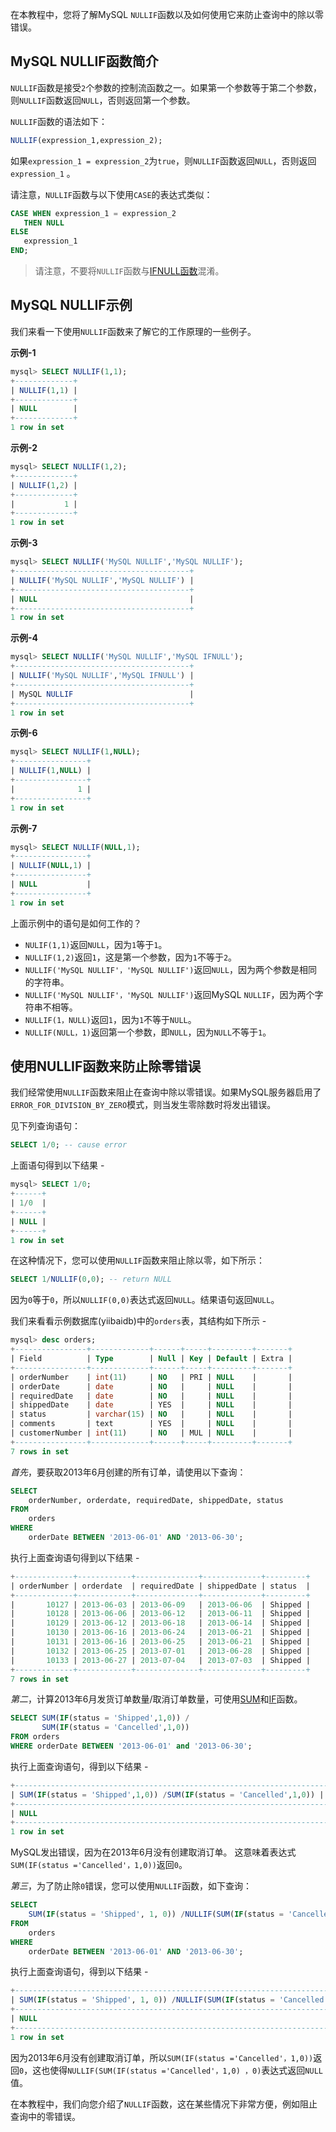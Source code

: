 在本教程中，您将了解MySQL `NULLIF`函数以及如何使用它来防止查询中的除以零错误。

## MySQL NULLIF函数简介

`NULLIF`函数是接受`2`个参数的控制流函数之一。如果第一个参数等于第二个参数，则`NULLIF`函数返回`NULL`，否则返回第一个参数。

`NULLIF`函数的语法如下：

```sql
NULLIF(expression_1,expression_2);
```

如果`expression_1 = expression_2`为`true`，则`NULLIF`函数返回`NULL`，否则返回`expression_1` 。

请注意，`NULLIF`函数与以下使用`CASE`的表达式类似：

```sql
CASE WHEN expression_1 = expression_2
   THEN NULL
ELSE
   expression_1
END;
```

> 请注意，不要将`NULLIF`函数与[IFNULL函数](functions/func-mysql-ifnull.md)混淆。

## MySQL NULLIF示例

我们来看一下使用`NULLIF`函数来了解它的工作原理的一些例子。

**示例-1**

```sql
mysql> SELECT NULLIF(1,1);
+-------------+
| NULLIF(1,1) |
+-------------+
| NULL        |
+-------------+
1 row in set
```

**示例-2**

```sql
mysql> SELECT NULLIF(1,2);
+-------------+
| NULLIF(1,2) |
+-------------+
|           1 |
+-------------+
1 row in set
```

**示例-3**

```sql
mysql> SELECT NULLIF('MySQL NULLIF','MySQL NULLIF');
+---------------------------------------+
| NULLIF('MySQL NULLIF','MySQL NULLIF') |
+---------------------------------------+
| NULL                                  |
+---------------------------------------+
1 row in set
```

**示例-4**

```sql
mysql> SELECT NULLIF('MySQL NULLIF','MySQL IFNULL');
+---------------------------------------+
| NULLIF('MySQL NULLIF','MySQL IFNULL') |
+---------------------------------------+
| MySQL NULLIF                          |
+---------------------------------------+
1 row in set
```

**示例-6**

```sql
mysql> SELECT NULLIF(1,NULL);
+----------------+
| NULLIF(1,NULL) |
+----------------+
|              1 |
+----------------+
1 row in set
```

**示例-7**

```sql
mysql> SELECT NULLIF(NULL,1);
+----------------+
| NULLIF(NULL,1) |
+----------------+
| NULL           |
+----------------+
1 row in set
```

上面示例中的语句是如何工作的？

* `NULIF(1,1)`返回`NULL`，因为`1`等于`1`。
* `NULLIF(1,2)`返回`1`，这是第一个参数，因为`1`不等于`2`。
* `NULLIF('MySQL NULLIF'，'MySQL NULLIF')`返回`NULL`，因为两个参数是相同的字符串。
* `NULLIF('MySQL NULLIF'，'MySQL NULLIF')`返回MySQL `NULLIF`，因为两个字符串不相等。
* `NULLIF(1，NULL)`返回`1`，因为`1`不等于`NULL`。
* `NULLIF(NULL，1)`返回第一个参数，即`NULL`，因为`NULL`不等于`1`。

## 使用NULLIF函数来防止除零错误

我们经常使用`NULLIF`函数来阻止在查询中除以零错误。如果MySQL服务器启用了`ERROR_FOR_DIVISION_BY_ZERO`模式，则当发生零除数时将发出错误。

见下列查询语句：

```sql
SELECT 1/0; -- cause error
```

上面语句得到以下结果 - 

```sql
mysql> SELECT 1/0; 
+------+
| 1/0  |
+------+
| NULL |
+------+
1 row in set
```

在这种情况下，您可以使用`NULLIF`函数来阻止除以零，如下所示：

```sql
SELECT 1/NULLIF(0,0); -- return NULL
```

因为`0`等于`0`，所以`NULLIF(0,0)`表达式返回`NULL`。结果语句返回`NULL`。

我们来看看示例数据库(yiibaidb)中的`orders`表，其结构如下所示 -

```sql
mysql> desc orders;
+----------------+-------------+------+-----+---------+-------+
| Field          | Type        | Null | Key | Default | Extra |
+----------------+-------------+------+-----+---------+-------+
| orderNumber    | int(11)     | NO   | PRI | NULL    |       |
| orderDate      | date        | NO   |     | NULL    |       |
| requiredDate   | date        | NO   |     | NULL    |       |
| shippedDate    | date        | YES  |     | NULL    |       |
| status         | varchar(15) | NO   |     | NULL    |       |
| comments       | text        | YES  |     | NULL    |       |
| customerNumber | int(11)     | NO   | MUL | NULL    |       |
+----------------+-------------+------+-----+---------+-------+
7 rows in set
```

_首先_，要获取2013年6月创建的所有订单，请使用以下查询：

```sql
SELECT 
    orderNumber, orderdate, requiredDate, shippedDate, status
FROM
    orders
WHERE
    orderDate BETWEEN '2013-06-01' AND '2013-06-30';
```

执行上面查询语句得到以下结果 - 

```sql
+-------------+------------+--------------+-------------+---------+
| orderNumber | orderdate  | requiredDate | shippedDate | status  |
+-------------+------------+--------------+-------------+---------+
|       10127 | 2013-06-03 | 2013-06-09   | 2013-06-06  | Shipped |
|       10128 | 2013-06-06 | 2013-06-12   | 2013-06-11  | Shipped |
|       10129 | 2013-06-12 | 2013-06-18   | 2013-06-14  | Shipped |
|       10130 | 2013-06-16 | 2013-06-24   | 2013-06-21  | Shipped |
|       10131 | 2013-06-16 | 2013-06-25   | 2013-06-21  | Shipped |
|       10132 | 2013-06-25 | 2013-07-01   | 2013-06-28  | Shipped |
|       10133 | 2013-06-27 | 2013-07-04   | 2013-07-03  | Shipped |
+-------------+------------+--------------+-------------+---------+
7 rows in set
```

_第二_，计算2013年6月发货订单数量/取消订单数量，可使用[SUM](http://www.yiibai.com/mysql/sum.html "SUM")和[IF](http://www.yiibai.com/mysql/if-function.html "IF")函数。

```sql
SELECT SUM(IF(status = 'Shipped',1,0)) / 
       SUM(IF(status = 'Cancelled',1,0))
FROM orders
WHERE orderDate BETWEEN '2013-06-01' and '2013-06-30';
```

执行上面查询语句，得到以下结果  - 

```sql
+------------------------------------------------------------------------+
| SUM(IF(status = 'Shipped',1,0)) /SUM(IF(status = 'Cancelled',1,0)) |
+------------------------------------------------------------------------+
| NULL                                                                       |
+------------------------------------------------------------------------+
1 row in set
```

MySQL发出错误，因为在2013年6月没有创建取消订单。 这意味着表达式`SUM(IF(status ='Cancelled'，1,0))`返回`0`。

_第三_，为了防止除`0`错误，您可以使用`NULLIF`函数，如下查询：

```sql
SELECT 
    SUM(IF(status = 'Shipped', 1, 0)) /NULLIF(SUM(IF(status = 'Cancelled', 1, 0)), 0)
FROM
    orders
WHERE
    orderDate BETWEEN '2013-06-01' AND '2013-06-30';
```

执行上面查询语句，得到以下结果  - 

```sql
+-------------------------------------------------------------------------+
| SUM(IF(status = 'Shipped', 1, 0)) /NULLIF(SUM(IF(status = 'Cancelled', 1, 0)), 0) |
+-------------------------------------------------------------------------+
| NULL                                                                              |
+-------------------------------------------------------------------------+
1 row in set
```

因为2013年6月没有创建取消订单，所以`SUM(IF(status ='Cancelled'，1,0))`返回`0`，这也使得`NULLIF(SUM(IF(status ='Cancelled'，1,0) ，0)`表达式返回`NULL`值。

在本教程中，我们向您介绍了`NULLIF`函数，这在某些情况下非常方便，例如阻止查询中的零错误。